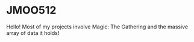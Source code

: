 # JMOO512

Hello! Most of my projects involve Magic: The Gathering and the massive array of data it holds!
